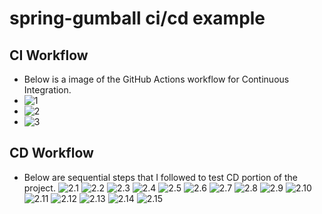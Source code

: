 # spring-gumball ci/cd example

## CI Workflow

- Below is a image of the GitHub Actions workflow for Continuous Integration.
- ![1](images/1.png)
- ![2](images/2.png)
- ![3](images/3.png)

## CD Workflow

- Below are sequential steps that I followed to test CD portion of the project.
  ![2.1](images/2.1.png)
  ![2.2](images/2.2.png)
  ![2.3](images/2.3.png)
  ![2.4](images/2.4.png)
  ![2.5](images/2.5.png)
  ![2.6](images/2.6.png)
  ![2.7](images/2.7.png)
  ![2.8](images/2.8.png)
  ![2.9](images/2.9.png)
  ![2.10](images/2.10.png)
  ![2.11](images/2.11.png)
  ![2.12](images/2.12.png)
  ![2.13](images/2.13.png)
  ![2.14](images/2.14.png)
  ![2.15](images/2.15.png)
